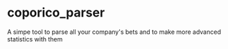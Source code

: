 # coporico_parser
A simpe tool to parse all your company's bets and to make more advanced statistics with them

